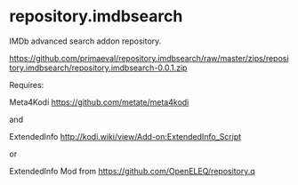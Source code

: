 # repository.imdbsearch
IMDb advanced search addon repository.

https://github.com/primaeval/repository.imdbsearch/raw/master/zips/repository.imdbsearch/repository.imdbsearch-0.0.1.zip

Requires:

Meta4Kodi https://github.com/metate/meta4kodi

and

ExtendedInfo http://kodi.wiki/view/Add-on:ExtendedInfo_Script

or

ExtendedInfo Mod from https://github.com/OpenELEQ/repository.q

